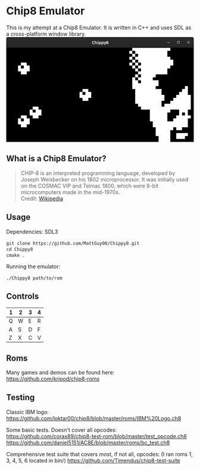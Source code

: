 # Chip8 Emulator
This is my attempt at a Chip8 Emulator. It is written in C++ and uses SDL as a cross-platform window library.
![](https://github.com/MattGuy00/Chippy8/blob/main/Trip8.png)

## What is a Chip8 Emulator?
> CHIP-8 is an interpreted programming language, developed by Joseph Weisbecker on his 1802 microprocessor. It was initially used on the COSMAC VIP and Telmac 1800, which were 8-bit microcomputers made in the mid-1970s.
<br>Credit: [Wikipedia](https://en.wikipedia.org/wiki/Chip-8)

## Usage
Dependencies: SDL3
```
git clone https://github.com/MattGuy00/Chippy8.git
cd Chippy8
cmake .
```

Running the emulator:
```
./Chippy8 path/to/rom
```

## Controls
| 1 | 2 | 3 | 4 |
|---|---|---|---|
| Q | W | E | R |
| A | S | D | F |
| Z | X | C | V |

## Roms
Many games and demos can be found here:
https://github.com/kripod/chip8-roms


## Testing
Classic IBM logo:
https://github.com/loktar00/chip8/blob/master/roms/IBM%20Logo.ch8

Some basic tests. Doesn't cover all opcodes:
https://github.com/corax89/chip8-test-rom/blob/master/test_opcode.ch8
https://github.com/daniel5151/AC8E/blob/master/roms/bc_test.ch8

Comprehensive test suite that covers most, if not all, opcodes:
(I ran roms 1, 3, 4, 5, 6 located in bin/)
https://github.com/Timendus/chip8-test-suite
